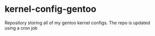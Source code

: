 # kernel-config-gentoo
Repository storing all of my gentoo kernel configs. The repo is updated using a cron job
